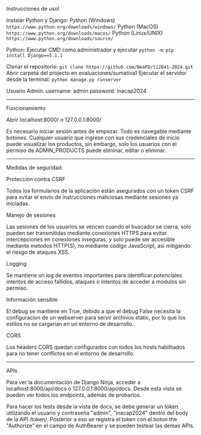 Instrucciones de uso!

Instalar Python y Django:
Python (Windows)
`https://www.python.org/downloads/windows/`
Python (MacOS)
`https://www.python.org/downloads/macos/`
Python (Linux/UNIX)
`https://www.python.org/downloads/source/`

Python:
Ejecutar CMD como administrador y ejecutar `python -m pip install Django==5.1.1`

Clonar el repositorio: `git clone https://github.com/BeaFD/ti2041-2024.git`
Abrir carpeta del projecto en evaluaciones/sumativa1
Ejecutar el servidor desde la terminal: `python manage.py runserver`

Usuario Admin:
username: admin
password: inacap2024

---------------------------------------------------------------------------------------------------------------------

Funcionamiento

Abrir localhost:8000/ o 127.0.0.1:8000/

Es necesario iniciar sesión antes de empezar. Todo es navegable mediante botones. Cualquier usuario que ingrese con sus credenciales de inicio puede visualizar los productos, sin embargo, solo los usuarios con el permiso de ADMIN_PRODUCTS puede eliminar, editar o eliminar.

---------------------------------------------------------------------------------------------------------------------

Medidas de seguridad:

Protección contra CSRF

Todos los formularios de la aplicación están asegurados con un token CSRF para evitar el envío de instrucciones maliciosas mediante sesiones ya iniciadas.


Manejo de sesiones

Las sesiones de los usuarios se vencen cuando el buscador se cierra, solo pueden ser transmitidas mediante conexiones HTTPS para evitar intercepciones en conexiones inseguras, y solo puede ser accesible mediante metodos HTTP(S), no mediante codigo JavaScript, asi mitigando el riesgo de ataques XSS.


Logging

Se mantiene un log de eventos importantes para identificar potenciales intentos de acceso fallidos, ataques o intentos de acceder a modulos sin permiso.


Información sensible

El debug se mantiene en True, debido a que el debug False necesita la configuracion de un webserver para servir archivos static, por lo que los estilos no se cargarian en un entorno de desarrollo.


CORS

Los headers CORS quedan configurados con todos los hosts habilitados para no tener conflictos en el entorno de desarrollo.

---------------------------------------------------------------------------------------------------------------------

APIs

Para ver la documentación de Django Ninja, acceder a localhost:8000/api/docs o 127.0.0.1:8000/api/docs. Desde esta vista se pueden ver todos los endpoints, además de probarlos.

Para hacer los tests desde la vista de docs, se debe generar un token utilizando el usuario y contraseña "admin", "inacap2024" dentro del body de la API /token/. Posterior a eso se registra el token con el boton the "Authorize" en el campo de AuthBearer y se pueden testear las demas APIs. 